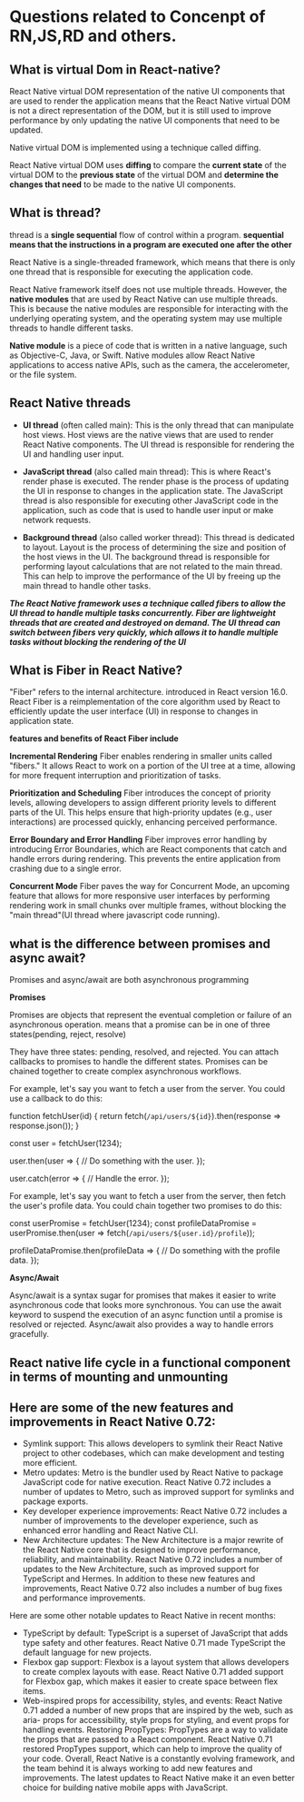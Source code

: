 # Questions related to Concenpt of RN,JS,RD and others.

## What is virtual Dom in React-native?

React Native virtual DOM representation of the native UI components that are used to render the application
means that the React Native virtual DOM is not a direct representation of the DOM,
but it is still used to improve performance by only updating the native UI components that need to be updated.

 Native virtual DOM is implemented using a technique called diffing.

React Native virtual DOM uses **diffing** to compare the **current state** of the virtual DOM to 
the **previous state** of the virtual DOM and __determine the changes that need__ to be made to the native UI components.

## What is thread?

thread is a __single sequential__ flow of control within a program.
**sequential means that the instructions in a program are executed one after the other**

React Native is a single-threaded framework, which means that there is only one thread that is responsible for executing the application code.

React Native framework itself does not use multiple threads. 
However, the __native modules__ that are used by React Native can use multiple threads. 
This is because the native modules are responsible for interacting with the underlying operating system,
and the operating system may use multiple threads to handle different tasks.

**Native module** is a piece of code that is written in a native language, such as Objective-C, Java,
or Swift. Native modules allow React Native applications to access native APIs, such as the camera, the accelerometer, or the file system.

## React Native threads

* __UI thread__ (often called main): This is the only thread that can manipulate host views.
Host views are the native views that are used to render React Native components.
The UI thread is responsible for rendering the UI and handling user input.

+ __JavaScript thread__ (also called main thread): This is where React's render phase is executed.
The render phase is the process of updating the UI in response to changes in the application state.
The JavaScript thread is also responsible for executing other JavaScript code in the application,
such as code that is used to handle user input or make network requests.

- __Background thread__ (also called worker thread): This thread is dedicated to layout.
 Layout is the process of determining the size and position of the host views in the UI.
 The background thread is responsible for performing layout calculations that are not related to the main thread.
 This can help to improve the performance of the UI by freeing up the main thread to handle other tasks.

***The React Native framework uses a technique called fibers to allow the UI thread to handle multiple tasks concurrently.
__Fiber__ are lightweight threads that are created and destroyed on demand. 
The UI thread can switch between fibers very quickly, which allows it to handle multiple tasks without blocking the rendering of the UI***


## What is Fiber in React Native?

"Fiber" refers to the internal architecture.
introduced in React version 16.0. 
React Fiber is a reimplementation of the core algorithm used by React to efficiently update the user interface (UI) in response to changes in application state.

__features and benefits of React Fiber include__

**Incremental Rendering**
Fiber enables rendering in smaller units called "fibers." 
It allows React to work on a portion of the UI tree at a time, 
allowing for more frequent interruption and prioritization of tasks.

**Prioritization and Scheduling**
Fiber introduces the concept of priority levels, 
allowing developers to assign different priority levels to different parts of the UI. 
This helps ensure that high-priority updates (e.g., user interactions) are processed quickly, enhancing perceived performance.

**Error Boundary and Error Handling**
Fiber improves error handling by introducing Error Boundaries,
which are React components that catch and handle errors during rendering. 
This prevents the entire application from crashing due to a single error.

**Concurrent Mode**
Fiber paves the way for Concurrent Mode, an upcoming feature that allows for more responsive user interfaces by performing rendering work in small chunks over multiple frames,
without blocking the "main thread"(UI thread where javascript code running).

## what is the difference between promises and async await?

Promises and async/await are both asynchronous programming

**Promises**

Promises are objects that represent the eventual completion or failure of an asynchronous operation.
means that a promise can be in one of three states(pending, reject, resolve)

They have three states: pending, resolved, and rejected.
You can attach callbacks to promises to handle the different states.
Promises can be chained together to create complex asynchronous workflows.

For example, let's say you want to fetch a user from the server. You could use a callback to do this:

function fetchUser(id) {
  return fetch(`/api/users/${id}`).then(response => response.json());
}

const user = fetchUser(1234);

user.then(user => {
  // Do something with the user.
});

user.catch(error => {
  // Handle the error.
});

For example, let's say you want to fetch a user from the server, then fetch the user's profile data. You could chain together two promises to do this:

const userPromise = fetchUser(1234);
const profileDataPromise = userPromise.then(user => fetch(`/api/users/${user.id}/profile`));

profileDataPromise.then(profileData => {
  // Do something with the profile data.
});

**Async/Await**

Async/await is a syntax sugar for promises that makes it easier to write asynchronous code that looks more synchronous.
You can use the await keyword to suspend the execution of an async function until a promise is resolved or rejected.
Async/await also provides a way to handle errors gracefully.


## React native life cycle in a functional component in terms of mounting and unmounting


## Here are some of the new features and improvements in React Native 0.72:

+ Symlink support: This allows developers to symlink their React Native project to other codebases, which can make development and testing more efficient.
+ Metro updates: Metro is the bundler used by React Native to package JavaScript code for native execution. React Native 0.72 includes a number of updates to Metro, such as improved support for symlinks and package exports.
+ Key developer experience improvements: React Native 0.72 includes a number of improvements to the developer experience, such as enhanced error handling and React Native CLI.
+ New Architecture updates: The New Architecture is a major rewrite of the React Native core that is designed to improve performance, reliability, and maintainability. React Native 0.72 includes a number of updates to the New Architecture, such as improved support for TypeScript and Hermes.
In addition to these new features and improvements, React Native 0.72 also includes a number of bug fixes and performance improvements.

Here are some other notable updates to React Native in recent months:

+ TypeScript by default: TypeScript is a superset of JavaScript that adds type safety and other features. React Native 0.71 made TypeScript the default language for new projects.
+ Flexbox gap support: Flexbox is a layout system that allows developers to create complex layouts with ease. React Native 0.71 added support for Flexbox gap, which makes it easier to create space between flex items.
+ Web-inspired props for accessibility, styles, and events: React Native 0.71 added a number of new props that are inspired by the web, such as aria- props for accessibility, style props for styling, and event props for handling events.
Restoring PropTypes: PropTypes are a way to validate the props that are passed to a React component. React Native 0.71 restored PropTypes support, which can help to improve the quality of your code.
Overall, React Native is a constantly evolving framework, and the team behind it is always working to add new features and improvements. The latest updates to React Native make it an even better choice for building native mobile apps with JavaScript.







